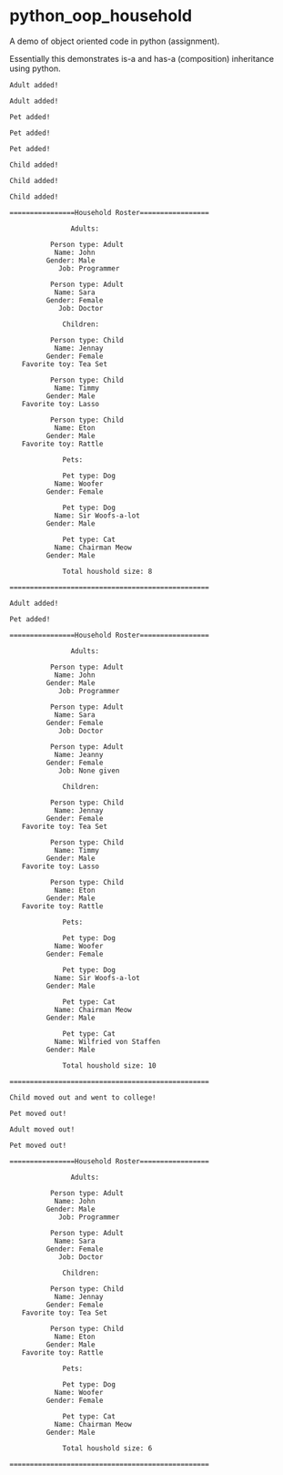 # python_oop_household
A demo of object oriented code in python (assignment).

Essentially this demonstrates is-a and has-a (composition) inheritance using python.

    Adult added!

    Adult added!

    Pet added!

    Pet added!

    Pet added!

    Child added!

    Child added!

    Child added!

    ================Household Roster=================

                   Adults:

              Person type: Adult
               Name: John
             Gender: Male
                Job: Programmer

              Person type: Adult
               Name: Sara
             Gender: Female
                Job: Doctor

                 Children:

              Person type: Child
               Name: Jennay
             Gender: Female
       Favorite toy: Tea Set

              Person type: Child
               Name: Timmy
             Gender: Male
       Favorite toy: Lasso

              Person type: Child
               Name: Eton
             Gender: Male
       Favorite toy: Rattle

                 Pets:

                 Pet type: Dog
               Name: Woofer
             Gender: Female

                 Pet type: Dog
               Name: Sir Woofs-a-lot
             Gender: Male

                 Pet type: Cat
               Name: Chairman Meow
             Gender: Male

                 Total houshold size: 8

    =================================================

    Adult added!

    Pet added!

    ================Household Roster=================

                   Adults:

              Person type: Adult
               Name: John
             Gender: Male
                Job: Programmer

              Person type: Adult
               Name: Sara
             Gender: Female
                Job: Doctor

              Person type: Adult
               Name: Jeanny
             Gender: Female
                Job: None given

                 Children:

              Person type: Child
               Name: Jennay
             Gender: Female
       Favorite toy: Tea Set

              Person type: Child
               Name: Timmy
             Gender: Male
       Favorite toy: Lasso

              Person type: Child
               Name: Eton
             Gender: Male
       Favorite toy: Rattle

                 Pets:

                 Pet type: Dog
               Name: Woofer
             Gender: Female

                 Pet type: Dog
               Name: Sir Woofs-a-lot
             Gender: Male

                 Pet type: Cat
               Name: Chairman Meow
             Gender: Male

                 Pet type: Cat
               Name: Wilfried von Staffen
             Gender: Male

                 Total houshold size: 10

    =================================================

    Child moved out and went to college!

    Pet moved out!

    Adult moved out!

    Pet moved out!

    ================Household Roster=================

                   Adults:

              Person type: Adult
               Name: John
             Gender: Male
                Job: Programmer

              Person type: Adult
               Name: Sara
             Gender: Female
                Job: Doctor

                 Children:

              Person type: Child
               Name: Jennay
             Gender: Female
       Favorite toy: Tea Set

              Person type: Child
               Name: Eton
             Gender: Male
       Favorite toy: Rattle

                 Pets:

                 Pet type: Dog
               Name: Woofer
             Gender: Female

                 Pet type: Cat
               Name: Chairman Meow
             Gender: Male

                 Total houshold size: 6

    =================================================




